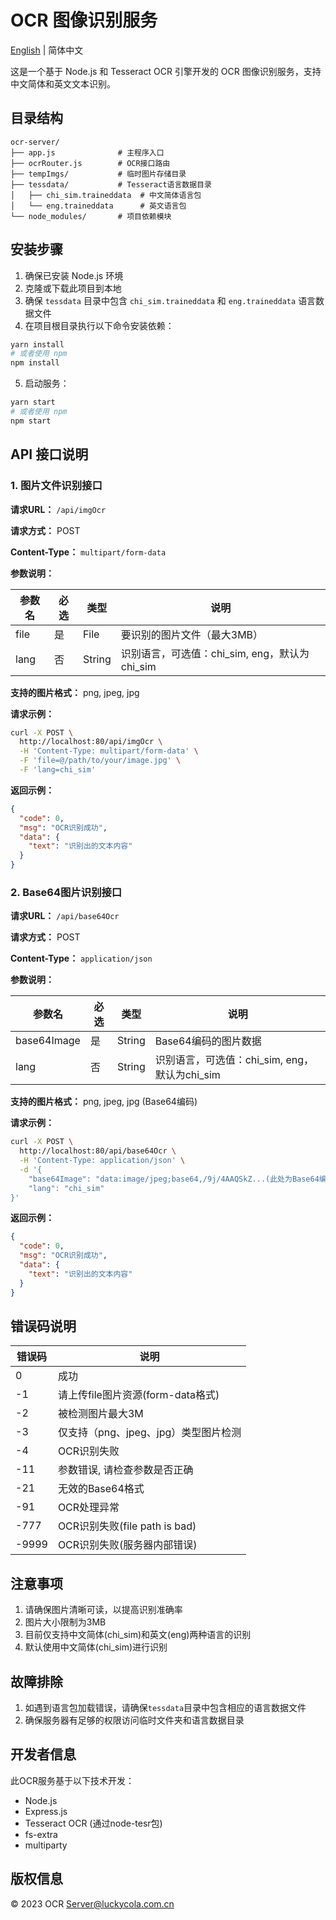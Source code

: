 # OCR 图像识别服务

[English](README_EN.md) | 简体中文

这是一个基于 Node.js 和 Tesseract OCR 引擎开发的 OCR 图像识别服务，支持中文简体和英文文本识别。

## 目录结构

```
ocr-server/
├── app.js              # 主程序入口
├── ocrRouter.js        # OCR接口路由
├── tempImgs/           # 临时图片存储目录
├── tessdata/           # Tesseract语言数据目录
│   ├── chi_sim.traineddata  # 中文简体语言包
│   └── eng.traineddata      # 英文语言包
└── node_modules/       # 项目依赖模块
```

## 安装步骤

1. 确保已安装 Node.js 环境
2. 克隆或下载此项目到本地
3. 确保 `tessdata` 目录中包含 `chi_sim.traineddata` 和 `eng.traineddata` 语言数据文件
4. 在项目根目录执行以下命令安装依赖：

```bash
yarn install
# 或者使用 npm
npm install
```

5. 启动服务：

```bash
yarn start
# 或者使用 npm
npm start
```

## API 接口说明

### 1. 图片文件识别接口

**请求URL：** `/api/imgOcr`

**请求方式：** POST

**Content-Type：** `multipart/form-data`

**参数说明：**

| 参数名 | 必选 | 类型   | 说明                             |
|--------|------|--------|----------------------------------|
| file   | 是   | File   | 要识别的图片文件（最大3MB）      |
| lang   | 否   | String | 识别语言，可选值：chi_sim, eng，默认为chi_sim |

**支持的图片格式：** png, jpeg, jpg

**请求示例：**

```bash
curl -X POST \
  http://localhost:80/api/imgOcr \
  -H 'Content-Type: multipart/form-data' \
  -F 'file=@/path/to/your/image.jpg' \
  -F 'lang=chi_sim'
```

**返回示例：**

```json
{
  "code": 0,
  "msg": "OCR识别成功",
  "data": {
    "text": "识别出的文本内容"
  }
}
```

### 2. Base64图片识别接口

**请求URL：** `/api/base64Ocr`

**请求方式：** POST

**Content-Type：** `application/json`

**参数说明：**

| 参数名      | 必选 | 类型   | 说明                             |
|-------------|------|--------|----------------------------------|
| base64Image | 是   | String | Base64编码的图片数据             |
| lang        | 否   | String | 识别语言，可选值：chi_sim, eng，默认为chi_sim |

**支持的图片格式：** png, jpeg, jpg (Base64编码)

**请求示例：**

```bash
curl -X POST \
  http://localhost:80/api/base64Ocr \
  -H 'Content-Type: application/json' \
  -d '{
    "base64Image": "data:image/jpeg;base64,/9j/4AAQSkZ...(此处为Base64编码的图片数据)",
    "lang": "chi_sim"
}'
```

**返回示例：**

```json
{
  "code": 0,
  "msg": "OCR识别成功",
  "data": {
    "text": "识别出的文本内容"
  }
}
```

## 错误码说明

| 错误码  | 说明                                 |
|---------|--------------------------------------|
| 0       | 成功                                 |
| -1      | 请上传file图片资源(form-data格式)    |
| -2      | 被检测图片最大3M                     |
| -3      | 仅支持（png、jpeg、jpg）类型图片检测 |
| -4      | OCR识别失败                          |
| -11     | 参数错误, 请检查参数是否正确         |
| -21     | 无效的Base64格式                     |
| -91     | OCR处理异常                          |
| -777    | OCR识别失败(file path is bad)        |
| -9999   | OCR识别失败(服务器内部错误)          |

## 注意事项

1. 请确保图片清晰可读，以提高识别准确率
2. 图片大小限制为3MB
3. 目前仅支持中文简体(chi_sim)和英文(eng)两种语言的识别
4. 默认使用中文简体(chi_sim)进行识别

## 故障排除

1. 如遇到语言包加载错误，请确保`tessdata`目录中包含相应的语言数据文件
2. 确保服务器有足够的权限访问临时文件夹和语言数据目录

## 开发者信息

此OCR服务基于以下技术开发：
- Node.js
- Express.js
- Tesseract OCR (通过node-tesr包)
- fs-extra
- multiparty

## 版权信息

© 2023 OCR Server@luckycola.com.cn
